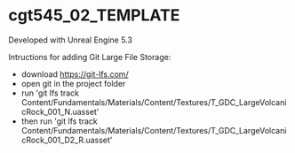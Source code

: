 # cgt545_02_TEMPLATE

Developed with Unreal Engine 5.3

Intructions for adding Git Large File Storage:

- download https://git-lfs.com/
- open git in the project folder
- run 'git lfs track Content/Fundamentals/Materials/Content/Textures/T_GDC_LargeVolcanicRock_001_N.uasset'
- then run 'git lfs track Content/Fundamentals/Materials/Content/Textures/T_GDC_LargeVolcanicRock_001_D2_R.uasset'

